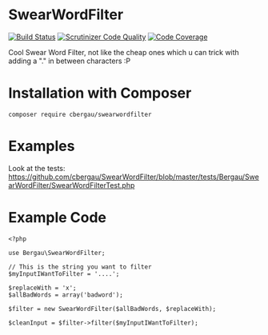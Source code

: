 SwearWordFilter
===

[![Build Status](https://travis-ci.org/cbergau/SwearWordFilter.svg)](https://travis-ci.org/cbergau/SwearWordFilter) [![Scrutinizer Code Quality](https://scrutinizer-ci.com/g/cbergau/SwearWordFilter/badges/quality-score.png?b=master)](https://scrutinizer-ci.com/g/cbergau/SwearWordFilter/?branch=master)  [![Code Coverage](https://scrutinizer-ci.com/g/cbergau/SwearWordFilter/badges/coverage.png?b=master)](https://scrutinizer-ci.com/g/cbergau/SwearWordFilter/?branch=master)

Cool Swear Word Filter, not like the cheap ones which u can trick with adding a "." in between characters :P

Installation with Composer
===

    composer require cbergau/swearwordfilter

Examples
===

Look at the tests: https://github.com/cbergau/SwearWordFilter/blob/master/tests/Bergau/SwearWordFilter/SwearWordFilterTest.php

Example Code
===

    <?php
    
    use Bergau\SwearWordFilter;
    
    // This is the string you want to filter
    $myInputIWantToFilter = '....';
    
    $replaceWith = 'x';
    $allBadWords = array('badword');
    
    $filter = new SwearWordFilter($allBadWords, $replaceWith);
    
    $cleanInput = $filter->filter($myInputIWantToFilter);
